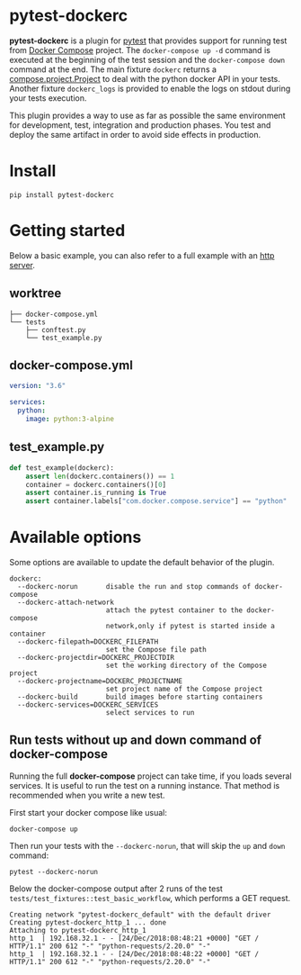# pytest-dockerc

**pytest-dockerc** is a plugin for [pytest](https://docs.pytest.org/en/latest/) that provides support
for running test from [Docker Compose](https://github.com/docker/compose#docker-compose) project.
The `docker-compose up -d` command is executed at the beginning of the
test session and the `docker-compose down` command at the end. The main fixture `dockerc`
returns a [compose.project.Project](https://github.com/docker/compose/blob/master/compose/project.py)
to deal with the python docker API in your tests. Another fixture `dockerc_logs` is provided to enable
the logs on stdout during your tests execution.

This plugin provides a way to use as far as possible the same environment for development, test,
integration and production phases. You test and deploy the same artifact in order to avoid
side effects in production.

# Install

```
pip install pytest-dockerc
```

# Getting started

Below a basic example, you can also refer to a full example with an
[http server](https://gitlab.com/nicofonk/pytest-dockerc/blob/master/tests/test_fixtures.py).

## worktree

```
├── docker-compose.yml
└── tests
    ├── conftest.py
    └── test_example.py
```

## docker-compose.yml

```yaml
version: "3.6"

services:
  python:
    image: python:3-alpine
```

## test_example.py

```python
def test_example(dockerc):
    assert len(dockerc.containers()) == 1
    container = dockerc.containers()[0]
    assert container.is_running is True
    assert container.labels["com.docker.compose.service"] == "python"
```

# Available options

Some options are available to update the default behavior of the plugin.

```
dockerc:
  --dockerc-norun       disable the run and stop commands of docker-compose
  --dockerc-attach-network
                        attach the pytest container to the docker-compose
                        network,only if pytest is started inside a container
  --dockerc-filepath=DOCKERC_FILEPATH
                        set the Compose file path
  --dockerc-projectdir=DOCKERC_PROJECTDIR
                        set the working directory of the Compose project
  --dockerc-projectname=DOCKERC_PROJECTNAME
                        set project name of the Compose project
  --dockerc-build       build images before starting containers
  --dockerc-services=DOCKERC_SERVICES
                        select services to run
```

## Run tests without up and down command of  **docker-compose**

Running the full **docker-compose** project can take time, if you loads several services. It is
useful to run the test on a running instance. That method is recommended when you write a new
test.

First start your docker compose like usual:
```
docker-compose up
```

Then run your tests with the `--dockerc-norun`, that will skip the `up` and `down` command:
```
pytest --dockerc-norun
```

Below the docker-compose output after 2 runs of the test `tests/test_fixtures::test_basic_workflow`,
which performs a GET request.
```
Creating network "pytest-dockerc_default" with the default driver
Creating pytest-dockerc_http_1 ... done
Attaching to pytest-dockerc_http_1
http_1  | 192.168.32.1 - - [24/Dec/2018:08:48:21 +0000] "GET / HTTP/1.1" 200 612 "-" "python-requests/2.20.0" "-"
http_1  | 192.168.32.1 - - [24/Dec/2018:08:48:22 +0000] "GET / HTTP/1.1" 200 612 "-" "python-requests/2.20.0" "-"

```
